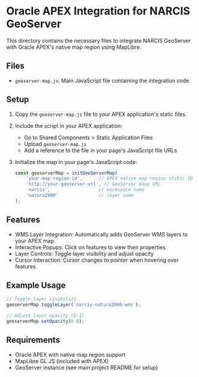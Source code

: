 # Oracle APEX Integration for NARCIS GeoServer

This directory contains the necessary files to integrate NARCIS GeoServer with Oracle APEX's native map region using MapLibre.

## Files

- `geoserver-map.js`: Main JavaScript file containing the integration code

## Setup

1. Copy the `geoserver-map.js` file to your APEX application's static files.

2. Include the script in your APEX application:
   - Go to Shared Components > Static Application Files
   - Upload `geoserver-map.js`
   - Add a reference to the file in your page's JavaScript file URLs

3. Initialize the map in your page's JavaScript code:
   ```javascript
   const geoserverMap = initGeoServerMap(
       'your-map-region-id',      // APEX native map region static ID
       'http://your-geoserver-url', // GeoServer base URL
       'narcis',                  // workspace name
       'natura2000'               // layer name
   );
   ```

## Features

- WMS Layer Integration: Automatically adds GeoServer WMS layers to your APEX map
- Interactive Popups: Click on features to view their properties
- Layer Controls: Toggle layer visibility and adjust opacity
- Cursor Interaction: Cursor changes to pointer when hovering over features

## Example Usage

```javascript
// Toggle layer visibility
geoserverMap.toggleLayer('narcis-natura2000-wms');

// Adjust layer opacity (0-1)
geoserverMap.setOpacity(0.8);
```

## Requirements

- Oracle APEX with native map region support
- MapLibre GL JS (included with APEX)
- GeoServer instance (see main project README for setup)
